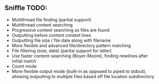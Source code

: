 Sniffle TODO:
-------------

* Multithread file finding (partial support)
* Multithread content searching
* Progressive content searching as files are found
* Outputting before content context lines
* Outputting file size / file date along with filename
* More flexible and advanced file/directory pattern matching
* File filtering (size, date) (partial support for latter)
* Use faster content-searching (Boyer-Moore), finding newlines after initial match
* Count mode
* More flexible output mode (built-in as opposed to piped to stdout), allowing outputting
  to multiple files based off file location subdirectory

